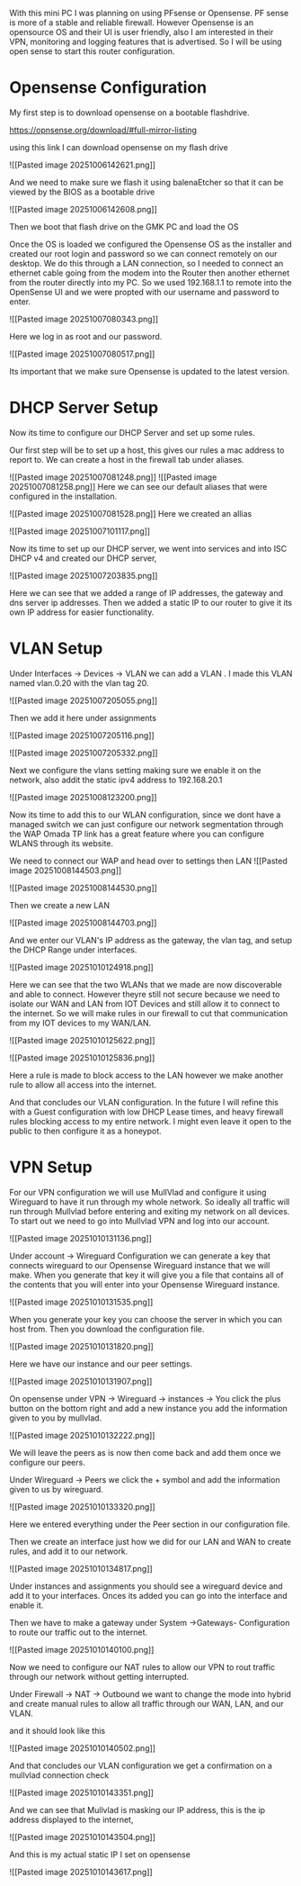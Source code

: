 With this mini PC I was planning on using PFsense or Opensense. PF sense is more of a stable and reliable firewall. However Opensense is an opensource OS and their UI is user friendly, also I am interested in their VPN, monitoring and logging features that is advertised. So I will be using open sense to start this router configuration. 






# Opensense Configuration 

My first step is to download opensense on a bootable flashdrive.

https://opnsense.org/download/#full-mirror-listing

using this link I can download opensense on my flash drive 

![[Pasted image 20251006142621.png]]

And we need to make sure we flash it using balenaEtcher so that it can be viewed by the BIOS as a bootable drive 

![[Pasted image 20251006142608.png]]

Then we boot that flash drive on the GMK PC and load the OS 

Once the OS is loaded we configured the Opensense OS as the installer and created our root login and password so we can connect remotely on our desktop. We do this through a LAN connection, so I needed to connect an ethernet cable going from the modem into the Router then another ethernet from the router directly into my PC. So we used 192.168.1.1 to remote into the OpenSense UI and we were propted with our username and password to enter. 

![[Pasted image 20251007080343.png]]

Here we log in as root and our password.

![[Pasted image 20251007080517.png]]

Its important that we make sure Opensense is updated to the latest version. 


# DHCP Server Setup

Now its time to configure our DHCP Server and set up some rules. 

Our first step will be to set up a host, this gives our rules a mac address to report to. We can create a host in the firewall tab under aliases. 

![[Pasted image 20251007081248.png]]
![[Pasted image 20251007081258.png]]
Here we can see our default aliases that were configured in the installation. 

![[Pasted image 20251007081528.png]]
Here we created an allias

![[Pasted image 20251007101117.png]]

Now its time to set up our DHCP server, we went into services and into ISC DHCP v4 and created our DHCP server, 

![[Pasted image 20251007203835.png]]

Here we can see that we added a range of IP addresses, the gateway and dns server ip addresses. Then we added a static IP to our router to give it its own IP address for easier functionality. 

# VLAN Setup 



Under Interfaces -> Devices -> VLAN we can add a VLAN . I made this VLAN named vlan.0.20 with the vlan tag 20. 

![[Pasted image 20251007205055.png]]

Then we add it here under assignments 

![[Pasted image 20251007205116.png]]

![[Pasted image 20251007205332.png]]

Next we configure the vlans setting making sure we enable it on the network, also addit the static ipv4 address to 192.168.20.1

![[Pasted image 20251008123200.png]]

Now its time to add this to our WLAN configuration, since we dont have a managed switch we can just configure our network segmentation through the WAP Omada TP link has a great feature where you can configure WLANS through its website. 

We need to connect our WAP and head over to settings then LAN ![[Pasted image 20251008144503.png]]

![[Pasted image 20251008144530.png]]

Then we create a new LAN 

![[Pasted image 20251008144703.png]]

And we enter our VLAN's IP address as the gateway, the vlan tag, and setup the DHCP Range under interfaces. 

![[Pasted image 20251010124918.png]]

Here we can see that the two WLANs that we made are now discoverable and able to connect. However theyre still not secure because we need to isolate our WAN and LAN from IOT Devices and still allow it to connect to the internet. So we will make rules in our firewall to cut that communication from my IOT devices to my WAN/LAN.

![[Pasted image 20251010125622.png]]

![[Pasted image 20251010125836.png]]

Here a rule is made to block access to the LAN however we make another rule to allow all access into the internet.

And that concludes our VLAN configuration. In the future I will refine this with a Guest configuration with low DHCP Lease times, and heavy firewall rules blocking access to my entire network. I might even leave it open to the public to then configure it as a honeypot. 

# VPN Setup 

For our VPN configuration we will use MullVlad and configure it using Wireguard to have it run through my whole network. So ideally all traffic will run through Mullvlad before entering and exiting my network on all devices. To start out we need to go into Mullvlad VPN and log into our account. 

![[Pasted image 20251010131136.png]]

Under account -> Wireguard Configuration we can generate a key that connects wireguard to our Opensense Wireguard instance that we will make. When you generate that key it will give you a file that contains all of the contents that you will enter into your Opensense Wireguard instance. 

![[Pasted image 20251010131535.png]]

When you generate your key you can choose the server in which you can host from. Then you download the configuration file. 

![[Pasted image 20251010131820.png]]

Here we have our instance and our peer settings. 

![[Pasted image 20251010131907.png]]

On opensense under VPN -> Wireguard -> instances -> You click the plus button on the bottom right and add a new instance you add the information given to you by mullvlad. 

![[Pasted image 20251010132222.png]]

We will leave the peers as is now then come back and add them once we configure our peers. 

Under Wireguard -> Peers we click the + symbol and add the information given to us by wireguard. 

![[Pasted image 20251010133320.png]]

Here we entered everything under the Peer section in our configuration file. 

Then we create an interface just how we did for our LAN and WAN to create rules, and add it to our network. 

![[Pasted image 20251010134817.png]]

Under instances and assignments you should see a wireguard device and add it to your interfaces. Onces its added you can go into the interface and enable it. 

Then we have to make a gateway under System ->Gateways- Configuration to route our traffic out to the internet. 

![[Pasted image 20251010140100.png]]

Now we need to configure our NAT rules to allow our VPN to rout traffic through our network without getting interrupted.

Under Firewall -> NAT -> Outbound we want to change the mode into hybrid and create manual rules to allow all traffic through our WAN, LAN, and our VLAN.  

and it should look like this 

![[Pasted image 20251010140502.png]]

And that concludes our VLAN configuration we get a confirmation on a mullvlad connection check 

![[Pasted image 20251010143351.png]]

And we can see that Mullvlad is masking our IP address, this is the ip address displayed to the internet,

![[Pasted image 20251010143504.png]] 


And this is my actual static IP I set on opensense 

![[Pasted image 20251010143617.png]]